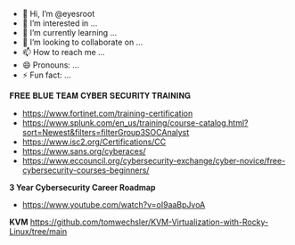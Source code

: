 - 👋 Hi, I’m @eyesroot
- 👀 I’m interested in ...
- 🌱 I’m currently learning ...
- 💞️ I’m looking to collaborate on ...
- 📫 How to reach me ...
- 😄 Pronouns: ...
- ⚡ Fun fact: ...

𝐅𝐑𝐄𝐄 𝐁𝐋𝐔𝐄 𝐓𝐄𝐀𝐌 𝐂𝐘𝐁𝐄𝐑 𝐒𝐄𝐂𝐔𝐑𝐈𝐓𝐘 𝐓𝐑𝐀𝐈𝐍𝐈𝐍𝐆
- https://www.fortinet.com/training-certification
- https://www.splunk.com/en_us/training/course-catalog.html?sort=Newest&filters=filterGroup3SOCAnalyst
- https://www.isc2.org/Certifications/CC
- https://www.sans.org/cyberaces/
- https://www.eccouncil.org/cybersecurity-exchange/cyber-novice/free-cybersecurity-courses-beginners/

**3 Year Cybersecurity Career Roadmap**
- https://www.youtube.com/watch?v=oI9aaBpJvoA

**KVM**
https://github.com/tomwechsler/KVM-Virtualization-with-Rocky-Linux/tree/main

<!---
eyesroot/eyesroot is a ✨ special ✨ repository because its `README.md` (this file) appears on your GitHub profile.
You can click the Preview link to take a look at your changes.
--->
